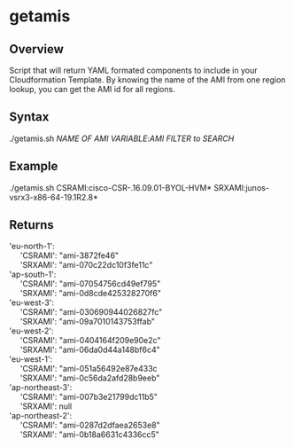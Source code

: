 # getamis
## Overview
Script that will return YAML formated components to include in your Cloudformation Template. By knowing the name of the AMI from one region lookup, you can get the AMI id for all regions.
## Syntax #
 ./getamis.sh *NAME OF AMI VARIABLE*:*AMI FILTER to SEARCH*

## Example
 ./getamis.sh CSRAMI:cisco-CSR-.16.09.01-BYOL-HVM* SRXAMI:junos-vsrx3-x86-64-19.1R2.8*
## Returns
'eu-north-1':  
&nbsp;&nbsp;&nbsp;&nbsp;&nbsp;'CSRAMI': "ami-3872fe46"  
&nbsp;&nbsp;&nbsp;&nbsp;&nbsp;'SRXAMI': "ami-070c22dc10f3fe11c"  
'ap-south-1':  
&nbsp;&nbsp;&nbsp;&nbsp;&nbsp;'CSRAMI': "ami-07054756cd49ef795"  
&nbsp;&nbsp;&nbsp;&nbsp;&nbsp;'SRXAMI': "ami-0d8cde425328270f6"  
'eu-west-3':  
&nbsp;&nbsp;&nbsp;&nbsp;&nbsp;'CSRAMI': "ami-030690944026827fc"  
&nbsp;&nbsp;&nbsp;&nbsp;&nbsp;'SRXAMI': "ami-09a7010143753ffab"  
'eu-west-2':  
&nbsp;&nbsp;&nbsp;&nbsp;&nbsp;'CSRAMI': "ami-0404164f209e90e2c"  
&nbsp;&nbsp;&nbsp;&nbsp;&nbsp;'SRXAMI': "ami-06da0d44a148bf6c4"  
'eu-west-1':  
&nbsp;&nbsp;&nbsp;&nbsp;&nbsp;'CSRAMI': "ami-051a56492e87e433c  
&nbsp;&nbsp;&nbsp;&nbsp;&nbsp;'SRXAMI': "ami-0c56da2afd28b9eeb"  
'ap-northeast-3':  
&nbsp;&nbsp;&nbsp;&nbsp;&nbsp;'CSRAMI': "ami-007b3e21799dc11b5"  
&nbsp;&nbsp;&nbsp;&nbsp;&nbsp;'SRXAMI': null  
'ap-northeast-2':  
&nbsp;&nbsp;&nbsp;&nbsp;&nbsp;'CSRAMI': "ami-0287d2dfaea2653e8"  
&nbsp;&nbsp;&nbsp;&nbsp;&nbsp;'SRXAMI': "ami-0b18a6631c4336cc5"
